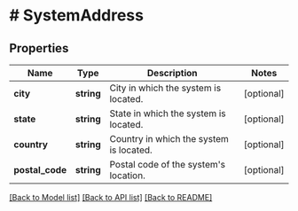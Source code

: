 # # SystemAddress

## Properties

Name | Type | Description | Notes
------------ | ------------- | ------------- | -------------
**city** | **string** | City in which the system is located. | [optional]
**state** | **string** | State in which the system is located. | [optional]
**country** | **string** | Country in which the system is located. | [optional]
**postal_code** | **string** | Postal code of the system&#39;s location. | [optional]

[[Back to Model list]](../../README.md#models) [[Back to API list]](../../README.md#endpoints) [[Back to README]](../../README.md)
